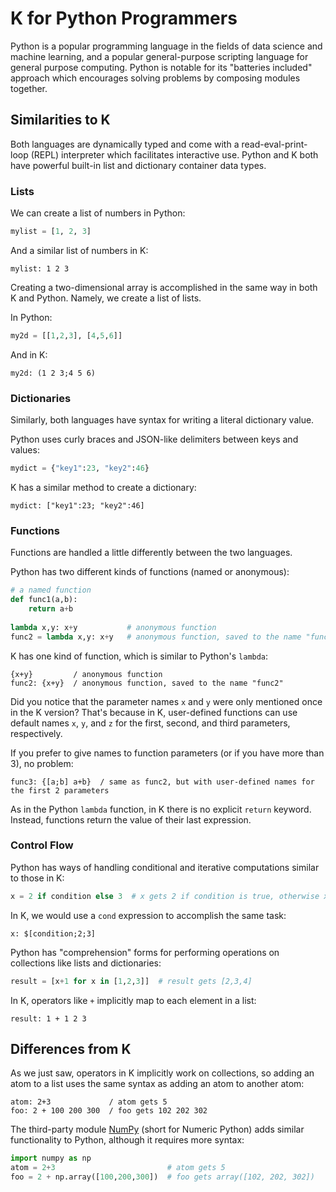 # K for Python Programmers
Python is a popular programming language in the fields of data science and machine learning, and a popular general-purpose scripting language for general purpose computing.
Python is notable for its "batteries included" approach which encourages solving problems by composing modules together.

## Similarities to K
Both languages are dynamically typed and come with a read-eval-print-loop (REPL) interpreter which facilitates interactive use.
Python and K both have powerful built-in list and dictionary container data types.

### Lists
We can create a list of numbers in Python:
```python
mylist = [1, 2, 3]
```

And a similar list of numbers in K:
```kc
mylist: 1 2 3
```

Creating a two-dimensional array is accomplished in the same way in both K and Python.
Namely, we create a list of lists.

In Python:
```python
my2d = [[1,2,3], [4,5,6]]
```

And in K:
```kc
my2d: (1 2 3;4 5 6)
```

### Dictionaries
Similarly, both languages have syntax for writing a literal dictionary value.

Python uses curly braces and JSON-like delimiters between keys and values:
```python
mydict = {"key1":23, "key2":46}
```

K has a similar method to create a dictionary:
```kc
mydict: ["key1":23; "key2":46]
```

### Functions
Functions are handled a little differently between the two languages.

Python has two different kinds of functions (named or anonymous):
```python
# a named function
def func1(a,b):
    return a+b
    
lambda x,y: x+y           # anonymous function
func2 = lambda x,y: x+y   # anonymous function, saved to the name "func2"
```

K has one kind of function, which is similar to Python's `lambda`:

```kc
{x+y}         / anonymous function
func2: {x+y}  / anonymous function, saved to the name "func2"
```

Did you notice that the parameter names `x` and `y` were only mentioned once in the K version?
That's because in K, user-defined functions can use default names `x`, `y`, and `z` for the first, second, and third parameters, respectively.

If you prefer to give names to function parameters (or if you have more than 3), no problem:

```kc
func3: {[a;b] a+b}  / same as func2, but with user-defined names for the first 2 parameters
```

As in the Python `lambda` function, in K there is no explicit `return` keyword.
Instead, functions return the value of their last expression.

### Control Flow
Python has ways of handling conditional and iterative computations similar to those in K:
```python
x = 2 if condition else 3  # x gets 2 if condition is true, otherwise x gets 3
```

In K, we would use a `cond` expression to accomplish the same task:
```kc
x: $[condition;2;3]
```

Python has "comprehension" forms for performing operations on collections like lists and dictionaries:
```python
result = [x+1 for x in [1,2,3]]  # result gets [2,3,4]
```

In K, operators like `+` implicitly map to each element in a list:
```kc
result: 1 + 1 2 3
```

## Differences from K
As we just saw, operators in K implicitly work on collections, so adding an atom to a list uses the same syntax as adding an atom to another atom:

```kc
atom: 2+3             / atom gets 5
foo: 2 + 100 200 300  / foo gets 102 202 302
```

The third-party module [NumPy](https://numpy.org/) (short for Numeric Python) adds similar functionality to Python, although it requires more syntax:

```python
import numpy as np
atom = 2+3                         # atom gets 5
foo = 2 + np.array([100,200,300])  # foo gets array([102, 202, 302])
```
